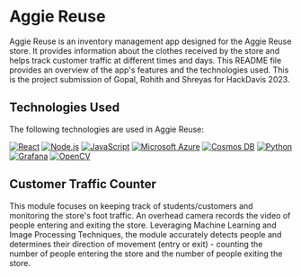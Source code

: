 # Aggie Reuse

Aggie Reuse is an inventory management app designed for the Aggie Reuse store. It provides information about the clothes received by the store and helps track customer traffic at different times and days. This README file provides an overview of the app's features and the technologies used. This is the project submission of Gopal, Rohith and Shreyas for HackDavis 2023.

## Technologies Used

The following technologies are used in Aggie Reuse:

[![React](https://img.shields.io/badge/-React-blue)](https://reactjs.org/) [![Node.js](https://img.shields.io/badge/-Node.js-green)](https://nodejs.org/) [![JavaScript](https://img.shields.io/badge/-JavaScript-yellow)](https://developer.mozilla.org/en-US/docs/Web/JavaScript) [![Microsoft Azure](https://img.shields.io/badge/-Microsoft%20Azure-blue)](https://azure.microsoft.com/) [![Cosmos DB](https://img.shields.io/badge/-Cosmos%20DB-purple)](https://azure.microsoft.com/services/cosmos-db/) [![Python](https://img.shields.io/badge/-Python-blue)](https://www.python.org/) [![Grafana](https://img.shields.io/badge/-Grafana-orange)](https://grafana.com/) [![OpenCV](https://img.shields.io/badge/-OpenCV-green)](https://opencv.org/)

## Customer Traffic Counter
This module focuses on keeping track of students/customers and monitoring the store's foot traffic. An overhead camera records the video of people entering and exiting the store. Leveraging Machine Learning and Image Processing Techniques, the module accurately detects people and determines their direction of movement (entry or exit) - counting the number of people entering the store and the number of people exiting the store.
